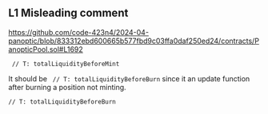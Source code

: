 ## L1 Misleading comment

https://github.com/code-423n4/2024-04-panoptic/blob/833312ebd600665b577fbd9c03ffa0daf250ed24/contracts/PanopticPool.sol#L1692
``` solidity 
 // T: totalLiquidityBeforeMint
```
It should be ``` // T: totalLiquidityBeforeBurn``` since it an update function after burning a position not minting.  
``` solidity
// T: totalLiquidityBeforeBurn
```